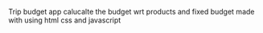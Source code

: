 Trip budget app calucalte the budget wrt products and fixed budget made with using html css and javascript 
